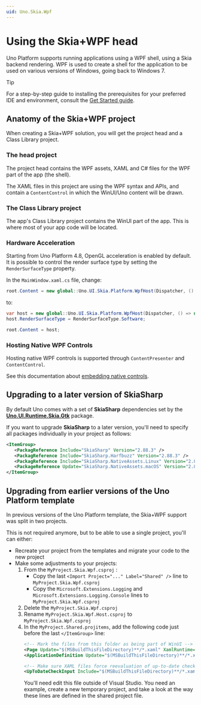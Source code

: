 ```yaml
---
uid: Uno.Skia.Wpf
---
```


# Using the Skia+WPF head

Uno Platform supports running applications using a WPF shell, using a Skia backend rendering. WPF is used to create a shell for the application to be used on various versions of Windows, going back to Windows 7.

> [!Tip]
> For a step-by-step guide to installing the prerequisites for your preferred IDE and environment, consult the [Get Started guide](../get-started.md).

## Anatomy of the Skia+WPF project
When creating a Skia+WPF solution, you will get the project head and a Class Library project.

### The head project
The project head contains the WPF assets, XAML and C# files for the WPF part of the app (the shell).

The XAML files in this project are using the WPF syntax and APIs, and contain a `ContentControl` in which the WinUI/Uno content will be drawn.

### The Class Library project
The app's Class Library project contains the WinUI part of the app. This is where most of your app code will be located.

### Hardware Acceleration

Starting from Uno Platform 4.8, OpenGL acceleration is enabled by default. It is possible to control the render surface type by setting the `RenderSurfaceType` property.

In the `MainWindow.xaml.cs` file, change:

```csharp
root.Content = new global::Uno.UI.Skia.Platform.WpfHost(Dispatcher, () => new MyApp.AppHead());
```
to:

```csharp
var host = new global::Uno.UI.Skia.Platform.WpfHost(Dispatcher, () => new MyApp.AppHead());
host.RenderSurfaceType = RenderSurfaceType.Software;

root.Content = host;
```

### Hosting Native WPF Controls

Hosting native WPF controls is supported through `ContentPresenter` and `ContentControl`.

See this documentation about [embedding native controls](using-skia-embed-native-controls.md).

## Upgrading to a later version of SkiaSharp

By default Uno comes with a set of **SkiaSharp** dependencies set by the **[Uno.UI.Runtime.Skia.Gtk](https://nuget.info/packages/Uno.UI.Runtime.Skia.Gtk)** package.

If you want to upgrade **SkiaSharp** to a later version, you'll need to specify all packages individually in your project as follows:

```xml
<ItemGroup>
   <PackagReference Include="SkiaSharp" Version="2.88.3" /> 
   <PackagReference Include="SkiaSharp.Harfbuzz" Version="2.88.3" /> 
   <PackagReference Include="SkiaSharp.NativeAssets.Linux" Version="2.88.3" /> 
   <PackageReference Update="SkiaSharp.NativeAssets.macOS" Version="2.88.3" />
</ItemGroup>
```

## Upgrading from earlier versions of the Uno Platform template

In previous versions of the Uno Platform template, the Skia+WPF support was split in two projects.

This is not required anymore, but to be able to use a single project, you'll can either:

- Recreate your project from the templates and migrate your code to the new project
- Make some adjustments to your projects:
    1. From the `MyProject.Skia.Wpf.csproj` :
        - Copy the last `<Import Project="..." Label="Shared" />` line to `MyProject.Skia.Wpf.csproj`
        - Copy the `Microsoft.Extensions.Logging` and `Microsoft.Extensions.Logging.Console` lines to `MyProject.Skia.Wpf.csproj`
    1. Delete the `MyProject.Skia.Wpf.csproj`
    1. Rename `MyProject.Skia.Wpf.Host.csproj` to `MyProject.Skia.Wpf.csproj`
    1. In the `MyProject.Shared.projitems`, add the following code just before the last `</ItemGroup>` line:
        ```xml
        <!-- Mark the files from this folder as being part of WinUI -->
		<Page Update="$(MSBuildThisFileDirectory)**/*.xaml" XamlRuntime="WinUI" />
		<ApplicationDefinition Update="$(MSBuildThisFileDirectory)**/*.xaml" XamlRuntime="WinUI" />

		<!-- Make sure XAML files force reevaluation of up-to-date checks -->
		<UpToDateCheckInput Include="$(MSBuildThisFileDirectory)**/*.xaml" />
        ```
        You'll need edit this file outside of Visual Studio. You need an example, create a new temporary project, and take a look at the way these lines are defined in the shared project file.
